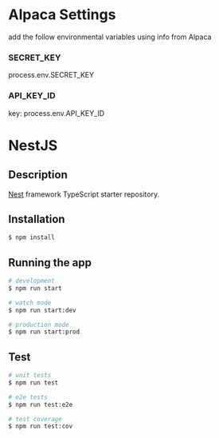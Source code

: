 # Alpaca Settings
add the follow environmental variables using info from Alpaca


### SECRET_KEY
process.env.SECRET_KEY

### API_KEY_ID
key: process.env.API_KEY_ID



# NestJS
## Description

[Nest](https://github.com/nestjs/nest) framework TypeScript starter repository.

## Installation

```bash
$ npm install
```

## Running the app

```bash
# development
$ npm run start

# watch mode
$ npm run start:dev

# production mode
$ npm run start:prod
```

## Test

```bash
# unit tests
$ npm run test

# e2e tests
$ npm run test:e2e

# test coverage
$ npm run test:cov
```

